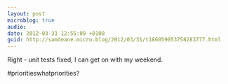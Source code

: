 ```yaml
---
layout: post
microblog: true
audio: 
date: 2012-03-31 12:55:09 +0100
guid: http://samdeane.micro.blog/2012/03/31/t186059053758283777.html
---
```

Right - unit tests fixed, I can get on with my weekend.

#prioritieswhatpriorities?

